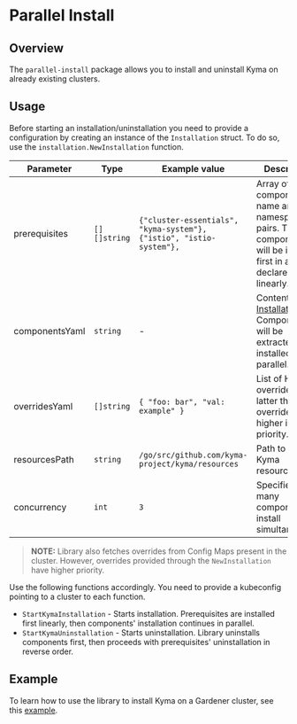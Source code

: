 # Parallel Install

## Overview

The `parallel-install` package allows you to install and uninstall Kyma on already existing clusters.

## Usage

Before starting an installation/uninstallation you need to provide a configuration by creating an instance of the `Installation` struct. To do so, use the `installation.NewInstallation` function.

| Parameter | Type | Example value | Description |
| --- | --- | --- | --- |
| prerequisites | `[][]string` | `{"cluster-essentials", "kyma-system"}, {"istio", "istio-system"},` | Array of component's name and namespace pairs. This components will be installed first in a declared order linearly. |
| componentsYaml | `string` | - | Content of the [Installation CR](https://kyma-project.io/docs/#custom-resource-installation). Components will be extracted and installed in parallel. |
| overridesYaml | `[]string` | `{ "foo: bar", "val: example" }` | List of Helm overrides. The latter the override, the higher is its priority. |
| resourcesPath | `string` | `/go/src/github.com/kyma-project/kyma/resources` | Path to the Kyma resources. |
| concurrency | `int` | `3` | Specifies how many components install simultaneously. |

>**NOTE:** Library also fetches overrides from Config Maps present in the cluster. However, overrides provided through the `NewInstallation` have higher priority.

Use the following functions accordingly. You need to provide a kubeconfig pointing to a cluster to each function.

- `StartKymaInstallation` - Starts installation. Prerequisites are installed first linearly, then components' installation continues in parallel. 
- `StartKymaUninstallation` - Starts uninstallation. Library uninstalls components first, then proceeds with prerequisites' uninstallation in reverse order.

## Example

To learn how to use the library to install Kyma on a Gardener cluster, see this [example](../parallel-install/example/example.go).
